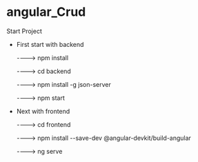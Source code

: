 # angular_Crud

Start Project

  - First start with backend

    ----> npm install

    ----> cd backend

    ----> npm install -g json-server

    ----> npm start

  - Next with frontend

    ----> cd frontend

    ----> npm install --save-dev @angular-devkit/build-angular

    ----> ng serve
